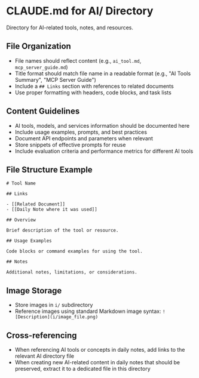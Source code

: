 # CLAUDE.md for AI/ Directory

Directory for AI-related tools, notes, and resources.

## File Organization

- File names should reflect content (e.g., `ai_tool.md`, `mcp_server_guide.md`)
- Title format should match file name in a readable format (e.g., "AI Tools Summary", "MCP Server Guide")
- Include a `## Links` section with references to related documents
- Use proper formatting with headers, code blocks, and task lists

## Content Guidelines

- AI tools, models, and services information should be documented here
- Include usage examples, prompts, and best practices
- Document API endpoints and parameters when relevant
- Store snippets of effective prompts for reuse
- Include evaluation criteria and performance metrics for different AI tools

## File Structure Example

```
# Tool Name

## Links

- [[Related Document]]
- [[Daily Note where it was used]]

## Overview

Brief description of the tool or resource.

## Usage Examples

Code blocks or command examples for using the tool.

## Notes

Additional notes, limitations, or considerations.
```

## Image Storage

- Store images in `i/` subdirectory
- Reference images using standard Markdown image syntax: `![Description](i/image_file.png)`

## Cross-referencing

- When referencing AI tools or concepts in daily notes, add links to the relevant AI directory file
- When creating new AI-related content in daily notes that should be preserved, extract it to a dedicated file in this directory